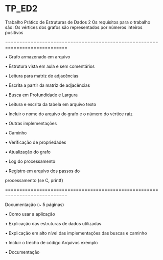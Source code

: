 # TP_ED2
Trabalho Prático de Estruturas de Dados 2
Os requisitos para o trabalho são:
Os vértices dos grafos são representados por
números inteiros positivos

============================================================================

• Grafo armazenado em arquivo

• Estrutura vista em aula e sem comentários

• Leitura para matriz de adjacências

• Escrita a partir da matriz de adjacências

• Busca em Profundidade e Largura

• Leitura e escrita da tabela em arquivo texto

• Incluir o nome do arquivo do grafo e o
  número do vértice raiz
  
• Outras implementações

• Caminho

• Verificação de propriedades

• Atualização do grafo

• Log do processamento

• Registro em arquivo dos passos do

  processamento (se C, printf)
  
  
============================================================================

Documentação (~ 5 páginas)

• Como usar a aplicação

• Explicação das estruturas de dados
  utilizadas
  
• Explicação em alto nível das
  implementações das buscas e caminho
  
• Incluir o trecho de código
  Arquivos exemplo
  
• Documentação

